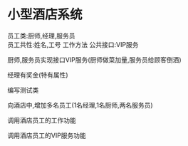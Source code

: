 # 小型酒店系统
员工类:厨师,经理,服务员  
员工共性:姓名,工号 工作方法 公共接口:VIP服务  

厨师,服务员实现接口VIP服务(厨师做菜加量,服务员给顾客倒酒)  

经理有奖金(特有属性)

编写测试类  

向酒店中,增加多名员工(1名经理,1名厨师,两名服务员)  

调用酒店员工的工作功能  

调用酒店员工的VIP服务功能
